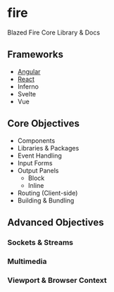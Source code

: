 # fire
Blazed Fire Core Library &amp; Docs

## Frameworks
- [Angular](https://github.com/blazed-space/fire-angular)
- [React](https://github.com/blazed-space/fire-react)
- Inferno
- Svelte
- Vue

## Core Objectives
* Components
* Libraries & Packages
* Event Handling
* Input Forms
* Output Panels
	* Block
	* Inline
* Routing (Client-side)
* Building & Bundling

## Advanced Objectives
### Sockets & Streams
### Multimedia
### Viewport & Browser Context